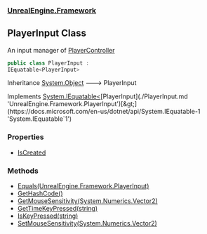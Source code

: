 ### [UnrealEngine.Framework](./UnrealEngine-Framework.md 'UnrealEngine.Framework')
## PlayerInput Class
An input manager of [PlayerController](./PlayerController.md 'UnrealEngine.Framework.PlayerController')  
```csharp
public class PlayerInput :
IEquatable<PlayerInput>
```
Inheritance [System.Object](https://docs.microsoft.com/en-us/dotnet/api/System.Object 'System.Object') &#129106; PlayerInput  

Implements [System.IEquatable&lt;](https://docs.microsoft.com/en-us/dotnet/api/System.IEquatable-1 'System.IEquatable`1')[PlayerInput](./PlayerInput.md 'UnrealEngine.Framework.PlayerInput')[&gt;](https://docs.microsoft.com/en-us/dotnet/api/System.IEquatable-1 'System.IEquatable`1')  
### Properties
- [IsCreated](./PlayerInput-IsCreated.md 'UnrealEngine.Framework.PlayerInput.IsCreated')
### Methods
- [Equals(UnrealEngine.Framework.PlayerInput)](./PlayerInput-Equals(PlayerInput).md 'UnrealEngine.Framework.PlayerInput.Equals(UnrealEngine.Framework.PlayerInput)')
- [GetHashCode()](./PlayerInput-GetHashCode().md 'UnrealEngine.Framework.PlayerInput.GetHashCode()')
- [GetMouseSensitivity(System.Numerics.Vector2)](./PlayerInput-GetMouseSensitivity(Vector2).md 'UnrealEngine.Framework.PlayerInput.GetMouseSensitivity(System.Numerics.Vector2)')
- [GetTimeKeyPressed(string)](./PlayerInput-GetTimeKeyPressed(string).md 'UnrealEngine.Framework.PlayerInput.GetTimeKeyPressed(string)')
- [IsKeyPressed(string)](./PlayerInput-IsKeyPressed(string).md 'UnrealEngine.Framework.PlayerInput.IsKeyPressed(string)')
- [SetMouseSensitivity(System.Numerics.Vector2)](./PlayerInput-SetMouseSensitivity(Vector2).md 'UnrealEngine.Framework.PlayerInput.SetMouseSensitivity(System.Numerics.Vector2)')
